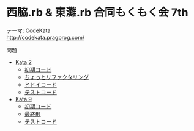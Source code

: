 # 西脇.rb & 東灘.rb 合同もくもく会 7th

テーマ: CodeKata  
http://codekata.pragprog.com/

問題

- [Kata 2](http://codekata.pragprog.com/2007/01/kata_two_karate.html)
    - [初期コード](https://github.com/hilohiro/CodeKata/blob/4d11e73dc95bc6d563beab803138bfff65e1031f/Kata-2/chop.rb)
    - [ちょっとリファクタリング](https://github.com/hilohiro/CodeKata/blob/fb499f37c4d1b9bb992d0b321d505cdf968fe84e/Kata-2/chop.rb)
    - [ヒドイコード](https://github.com/hilohiro/CodeKata/blob/aea4f7e2a7fef21bd3745094fe99426f21abeb49/Kata-2/chop.rb)
    - [テストコード](https://github.com/hilohiro/CodeKata/blob/aea4f7e2a7fef21bd3745094fe99426f21abeb49/Kata-2/test_chop.rb)
- [Kata 9](http://codekata.pragprog.com/2007/01/kata_nine_back_.html)
    - [初期コード](https://github.com/hilohiro/CodeKata/blob/aefe7e2bada04cc5cab5b3e8c47569cb69f1031c/Kata-9/check_out.rb)
    - [最終形](https://github.com/hilohiro/CodeKata/blob/3f00526f95b09978bca173dd473e282b999fde32/Kata-9/check_out.rb)
    - [テストコード](https://github.com/hilohiro/CodeKata/blob/3f00526f95b09978bca173dd473e282b999fde32/Kata-9/test_price.rb)
